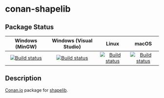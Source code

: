 # conan-shapelib

## Package Status

| Windows (MinGW) | Windows (Visual Studio) | Linux | macOS |
|:---------------:|:-----------------------:|:-----:|:-----:|
|[![Build status](https://ci.appveyor.com/api/projects/status/bxcwlarsqj5dn36a/branch/testing%2F1.5.0?svg=true)](https://ci.appveyor.com/project/SpaceIm/conan-shapelib)|[![Build status](https://github.com/SpaceIm/conan-shapelib/workflows/.github/workflows/windows.yml/badge.svg?branch=testing%2F1.5.0)](https://github.com/SpaceIm/conan-shapelib/actions/workflows/windows.yml?query=branch%3Atesting%2F1.5.0)|[![Build status](https://github.com/SpaceIm/conan-shapelib/workflows/.github/workflows/linux.yml/badge.svg?branch=testing%2F1.5.0)](https://github.com/SpaceIm/conan-shapelib/actions/workflows/linux.yml?query=branch%3Atesting%2F1.5.0)|[![Build status](https://github.com/SpaceIm/conan-shapelib/workflows/.github/workflows/macos.yml/badge.svg?branch=testing%2F1.5.0)](https://github.com/SpaceIm/conan-shapelib/actions/workflows/macos.yml?query=branch%3Atesting%2F1.5.0)|

## Description

[Conan.io](https://conan.io) package for [shapelib](https://github.com/OSGeo/shapelib).
